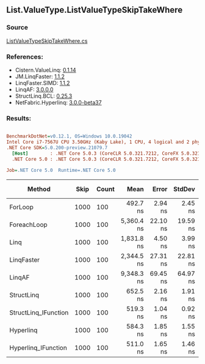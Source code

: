 ﻿## List.ValueType.ListValueTypeSkipTakeWhere

### Source
[ListValueTypeSkipTakeWhere.cs](../LinqBenchmarks/List/ValueType/ListValueTypeSkipTakeWhere.cs)

### References:
- Cistern.ValueLinq: [0.1.14](https://www.nuget.org/packages/Cistern.ValueLinq/0.1.14)
- JM.LinqFaster: [1.1.2](https://www.nuget.org/packages/JM.LinqFaster/1.1.2)
- LinqFaster.SIMD: [1.1.2](https://www.nuget.org/packages/LinqFaster.SIMD/1.0.3)
- LinqAF: [3.0.0.0](https://www.nuget.org/packages/LinqAF/3.0.0.0)
- StructLinq.BCL: [0.25.3](https://www.nuget.org/packages/StructLinq.BCL/0.25.3)
- NetFabric.Hyperlinq: [3.0.0-beta37](https://www.nuget.org/packages/NetFabric.Hyperlinq/3.0.0-beta37)

### Results:
``` ini

BenchmarkDotNet=v0.12.1, OS=Windows 10.0.19042
Intel Core i7-7567U CPU 3.50GHz (Kaby Lake), 1 CPU, 4 logical and 2 physical cores
.NET Core SDK=5.0.200-preview.21079.7
  [Host]        : .NET Core 5.0.3 (CoreCLR 5.0.321.7212, CoreFX 5.0.321.7212), X64 RyuJIT
  .NET Core 5.0 : .NET Core 5.0.3 (CoreCLR 5.0.321.7212, CoreFX 5.0.321.7212), X64 RyuJIT

Job=.NET Core 5.0  Runtime=.NET Core 5.0  

```
|               Method | Skip | Count |       Mean |    Error |   StdDev | Ratio | RatioSD |  Gen 0 | Gen 1 | Gen 2 | Allocated |
|--------------------- |----- |------ |-----------:|---------:|---------:|------:|--------:|-------:|------:|------:|----------:|
|              ForLoop | 1000 |   100 |   492.7 ns |  2.94 ns |  2.45 ns |  1.00 |    0.00 |      - |     - |     - |         - |
|          ForeachLoop | 1000 |   100 | 5,360.4 ns | 22.10 ns | 19.59 ns | 10.88 |    0.06 | 0.0305 |     - |     - |      72 B |
|                 Linq | 1000 |   100 | 1,831.8 ns |  4.50 ns |  3.99 ns |  3.72 |    0.02 | 0.1183 |     - |     - |     248 B |
|           LinqFaster | 1000 |   100 | 2,344.5 ns | 27.31 ns | 22.81 ns |  4.76 |    0.06 | 6.3133 |     - |     - |   13224 B |
|               LinqAF | 1000 |   100 | 9,348.3 ns | 69.45 ns | 64.97 ns | 19.00 |    0.13 |      - |     - |     - |         - |
|           StructLinq | 1000 |   100 |   652.5 ns |  2.16 ns |  1.91 ns |  1.32 |    0.01 | 0.0572 |     - |     - |     120 B |
| StructLinq_IFunction | 1000 |   100 |   519.3 ns |  1.04 ns |  0.92 ns |  1.05 |    0.01 |      - |     - |     - |         - |
|            Hyperlinq | 1000 |   100 |   584.3 ns |  1.85 ns |  1.55 ns |  1.19 |    0.01 |      - |     - |     - |         - |
|  Hyperlinq_IFunction | 1000 |   100 |   511.0 ns |  1.65 ns |  1.46 ns |  1.04 |    0.01 |      - |     - |     - |         - |
